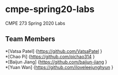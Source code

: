# cmpe-spring20-labs
CMPE 273 Spring 2020 Labs

## Team Members

*[Vatsa Patel]   {https://github.com/VatsaPatel }  
*[Chao Pi]       {https://github.com/pichao314 }  
*[Baijun Jiang]  {https://github.com/baijun-jiang }  
*[Yuan Wan]      {https://github.com/iloveleejunghyun }  
